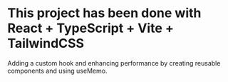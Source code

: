# This project has been done with React + TypeScript + Vite + TailwindCSS
Adding a custom hook and enhancing performance by creating reusable components and using useMemo.
